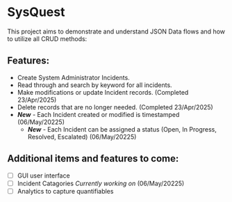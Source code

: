 # SysQuest

This project aims to demonstrate and understand JSON Data flows and how to utilize all CRUD methods:

## Features:

  - Create System Administrator Incidents.  
  - Read through and search by keyword for all incidents.  
  - Make modifications or update Incident records. (Completed 23/Apr/2025)  
  - Delete records that are no longer needed. (Completed 23/Apr/2025)  
  - ***New*** - Each Incident created or modified is timestamped (06/May/20225)
	- ***New*** - Each Incident can be assigned a status (Open, In Progress, Resolved, Escalated) (06/May/20225)

## Additional items and features to come:

   - [ ] GUI user interface
   - [ ] Incident Catagories _Currently working on_ (06/May/20225)
   - [ ] Analytics to capture quantifiables
